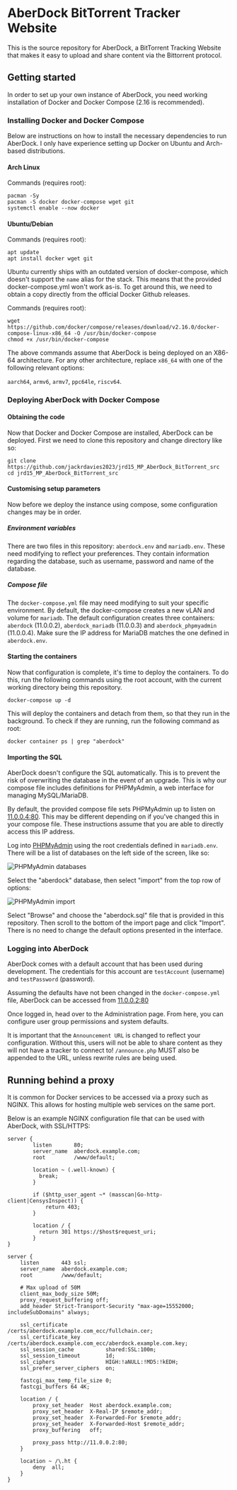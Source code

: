 # AberDock BitTorrent Tracker Website
This is the source repository for AberDock, a BitTorrent Tracking Website that makes it easy to upload
and share content via the Bittorrent protocol.

## Getting started
In order to set up your own instance of AberDock, you need working installation of Docker and Docker Compose (2.16 is recommended).

### Installing Docker and Docker Compose
Below are instructions on how to install the necessary dependencies to run AberDock. I only have experience setting up Docker on Ubuntu and Arch-based distributions.

#### Arch Linux
Commands (requires root):

```
pacman -Sy
pacman -S docker docker-compose wget git
systemctl enable --now docker
```

#### Ubuntu/Debian
Commands (requires root):

```
apt update
apt install docker wget git
```

Ubuntu currently ships with an outdated version of docker-compose, which doesn't support the `name` alias for the stack. This means that the provided docker-compose.yml won't work as-is. To get around this, we need to obtain a copy directly from the official Docker Github releases.

Commands (requires root):

```
wget https://github.com/docker/compose/releases/download/v2.16.0/docker-compose-linux-x86_64 -O /usr/bin/docker-compose
chmod +x /usr/bin/docker-compose
```

The above commands assume that AberDock is being deployed on an X86-64 architecture. For any other architecture, replace `x86_64` with one of the following relevant options:

`aarch64`, `armv6`, `armv7`, `ppc64le`, `riscv64`.

### Deploying AberDock with Docker Compose
#### Obtaining the code
Now that Docker and Docker Compose are installed, AberDock can be deployed. First we need to clone this repository and change directory like so:

```
git clone https://github.com/jackrdavies2023/jrd15_MP_AberDock_BitTorrent_src
cd jrd15_MP_AberDock_BitTorrent_src
```

#### Customising setup parameters

Now before we deploy the instance using compose, some configuration changes may be in order.

##### Environment variables
There are two files in this repository: `aberdock.env` and `mariadb.env`. These need modifying to reflect your preferences. They contain information regarding the database, such as username, password and name of the database.

##### Compose file
The `docker-compose.yml` file may need modifying to suit your specific environment. By default, the docker-compose creates a new vLAN and volume for `mariadb`. The default configuration creates three containers: `aberdock` (11.0.0.2), `aberdock_mariadb` (11.0.0.3) and `aberdock_phpmyadmin` (11.0.0.4). Make sure the IP address for MariaDB matches the one defined in `aberdock.env`.

#### Starting the containers
Now that configuration is complete, it's time to deploy the containers. To do this, run the following commands using the root account, with the current working directory being this repository.

```
docker-compose up -d
```

This will deploy the containers and detach from them, so that they run in the background. To check if they are running, run the following command as root:

```
docker container ps | grep "aberdock"
```

#### Importing the SQL
AberDock doesn't configure the SQL automatically. This is to prevent the risk of overwriting the database in the event of an upgrade. This is why our compose file includes definitions for PHPMyAdmin, a web interface for managing MySQL/MariaDB.

By default, the provided compose file sets PHPMyAdmin up to listen on [11.0.0.4:80](http://11.0.0.4:80). This may be different depending on if you've changed this in your compose file. These instructions assume that you are able to directly access this IP address.

Log into [PHPMyAdmin](http://11.0.0.4:80) using the root credentials defined in `mariadb.env`. There will be a list of databases on the left side of the screen, like so: 

![PHPMyAdmin databases](img/phpma_databases.png)

Select the "aberdock" database, then select "import" from the top row of options:

![PHPMyAdmin import](img/phpma_import.png)

Select "Browse" and choose the "aberdock.sql" file that is provided in this repository. Then scroll to the bottom of the import page and click "Import". There is no need to change the default options presented in the interface.

### Logging into AberDock
AberDock comes with a default account that has been used during development. The credentials for this account are `testAccount` (username) and `testPassword` (password).

Assuming the defaults have not been changed in the `docker-compose.yml` file, AberDock can be accessed from [11.0.0.2:80](http://11.0.0.2:80)

Once logged in, head over to the Administration page. From here, you can configure user group permissions and system defaults.

It is important that the `Announcement URL` is changed to reflect your configuration. Without this, users will not be able to share content as they will not have a tracker to connect to! `/announce.php` MUST also be appended to the URL, unless rewrite rules are being used.

## Running behind a proxy
It is common for Docker services to be accessed via a proxy such as NGINX. This allows for hosting multiple web services on the same port.

Below is an example NGINX configuration file that can be used with AberDock, with SSL/HTTPS:

```
server {
        listen       80;
        server_name  aberdock.example.com;
        root         /www/default;

        location ~ (.well-known) {
          break;
        }

        if ($http_user_agent ~* (masscan|Go-http-client|CensysInspect)) {
            return 403;
        }

        location / {
          return 301 https://$host$request_uri;
        }
}

server {
    listen       443 ssl;
    server_name  aberdock.example.com;
    root         /www/default;

    # Max upload of 50M
    client_max_body_size 50M;
    proxy_request_buffering off;
    add_header Strict-Transport-Security "max-age=15552000; includeSubDomains" always;

    ssl_certificate            /certs/aberdock.example.com_ecc/fullchain.cer;
    ssl_certificate_key        /certs/aberdock.example.com_ecc/aberdock.example.com.key;
    ssl_session_cache          shared:SSL:100m;
    ssl_session_timeout        1d;
    ssl_ciphers                HIGH:!aNULL:!MD5:!kEDH;
    ssl_prefer_server_ciphers  on;

    fastcgi_max_temp_file_size 0;
    fastcgi_buffers 64 4K;

    location / {
        proxy_set_header  Host aberdock.example.com;
        proxy_set_header  X-Real-IP $remote_addr;
        proxy_set_header  X-Forwarded-For $remote_addr;
        proxy_set_header  X-Forwarded-Host $remote_addr;
        proxy_buffering   off;

        proxy_pass http://11.0.0.2:80;
    }

    location ~ /\.ht {
        deny  all;
    }
}

```